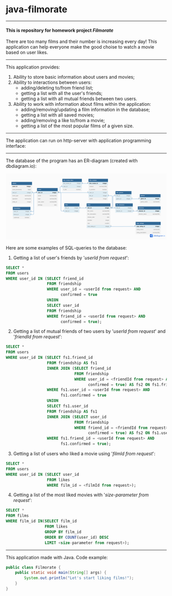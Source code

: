 # java-filmorate
---

#### This is repository for homework project **_Filmorate_**

There are too many films and their number is increasing every day!
This application can help everyone make the good choise
to watch a movie based on user likes.

---

This application provides:

1. Ability to store basic information about users and movies;
2. Ability to interactions between users:
    - adding/deleting to/from friend list;
    - getting a list with all the user's friends;
    - getting a list with all mutual friends between two users.
3. Ability to work with information about films within the application:
    - adding/removing/updating a film information in the database;    
    - getting a list with all saved movies;
    - adding/removing a like to/from a movie;
    - getting a list of the most popular films of a given size.

---

The application can run on http-server with application programming interface:


---

The database of the program has an ER-diagram (created with dbdiagram.io):

![](/src/main/resources/filmorate_er_diagram.png)

Here are some examples of SQL-queries to the database:

1) Getting a list of user's friends by '*userId from request*':

```SQL
SELECT *
FROM users 
WHERE user_id IN (SELECT friend_id 
                  FROM friendship 
                  WHERE user_id = <userId from request> AND
                        confirmed = true
                  UNION
                  SELECT user_id
                  FROM friendship
                  WHERE friend_id = <userId from request> AND
                        confirmed = true);
```

2) Getting a list of mutual friends of two users by '*userId from request*' and '*friendId from request*':

```SQL
SELECT *
FROM users 
WHERE user_id IN (SELECT fs1.friend_id 
                  FROM friendship AS fs1
                  INNER JOIN (SELECT friend_id
                              FROM friendship
                              WHERE user_id = <friendId from request> AND
                                    confirmed = true) AS fs2 ON fs1.friend_id = fs2.friend_id
                  WHERE fs1.user_id = <userId from request> AND
                        fs1.confirmed = true                                                                      
                  UNION
                  SELECT fs1.user_id 
                  FROM friendship AS fs1
                  INNER JOIN (SELECT user_id
                              FROM friendship
                              WHERE friend_id = <friendId from request> AND
                                    confirmed = true) AS fs2 ON fs1.user_id = fs2.user_id
                  WHERE fs1.friend_id = <userId from request> AND
                        fs1.confirmed = true);
```

3) Getting a list of users who liked a movie using '*filmId from request*':

```SQL
SELECT *
FROM users 
WHERE user_id IN (SELECT user_id 
                  FROM likes
                  WHERE film_id = <filmId from request>);
```

4) Getting a list of the most liked movies with '*size-parameter from request*':
```SQL
SELECT *
FROM films
WHERE film_id IN(SELECT film_id
                 FROM likes
                 GROUP BY film_id
                 ORDER BY COUNT(user_id) DESC
                 LIMIT <size-parameter from request>);
```


---

This application made with Java. Code example:
```java
public class Filmorate {
    public static void main(String[] args) {
        System.out.println("Let's start liking films!");
    }
}
```
